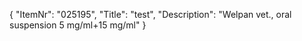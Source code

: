 {
  "ItemNr": "025195",
  "Title": "test",
  "Description": "Welpan vet., oral suspension 5 mg/ml+15 mg/ml"
}